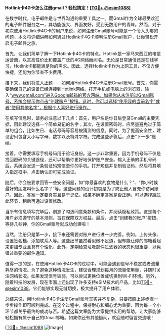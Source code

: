 **Hotlink卡4G卡怎么注册gmail？轻松搞定！[[TG💪+ @esim1088](https://t.me/s/esim1088)]**

在数字时代，电子邮件是与世界沟通的重要工具之一。而Gmail作为全球最受欢迎的电子邮件服务之一，其功能强大、界面友好，受到无数用户的青睐。然而，对于初次使用Hotlink卡4G卡的用户来说，如何注册Gmail账号可能是一个令人头疼的问题。本文将详细讲解如何通过Hotlink卡4G卡顺利注册Gmail账户，让你轻松开启电子邮件之旅。

首先，让我们简单了解一下Hotlink卡4G卡的特点。Hotlink是一家马来西亚的电信运营商，以其高性价比和覆盖广泛的4G网络而闻名。无论是日常通信还是在线学习，Hotlink卡都能满足你的需求。因此，选择Hotlink卡作为上网工具，不仅方便快捷，还能为你节省不少费用。

接下来，我们将进入正题——如何用Hotlink卡4G卡注册Gmail账号。首先，你需要确保自己的设备已经连接到Hotlink网络。打开手机或电脑上的浏览器，输入“www.gmail.com”进入Google邮箱的官方网站。如果你从未注册过Gmail账号，系统会提示你点击“创建账户”按钮。这时，你可以选择“使用我的当前名字”或者“使用其他名字”，根据个人喜好进行操作。

在填写信息时，请务必注意以下几点：首先，用户名是你日后登录Gmail的主要凭据，因此建议选择一个简单易记的名字；其次，在设置密码时，应尽量避免过于简单的组合，比如生日、电话号码等容易被猜测的信息。同时，为了提高安全性，建议密码包含大小写字母、数字以及特殊字符。完成这些步骤后，点击“下一步”继续。

接着，你需要填写手机号码用于验证身份。这一步非常重要，因为手机号码不仅是找回密码的关键途径，还可以帮助你更好地保护账户安全。输入正确的手机号码后，系统会发送一条验证码短信至你的手机。打开短信并复制验证码，然后将其填入指定框中，点击确认即可完成验证。

随后，你会被要求回答一些安全问题，如“你最喜欢的食物是什么？”、“你小时候最好的朋友叫什么名字？”等。这些问题的设计初衷是为了防止他人冒充你访问账户。因此，答案一定要真实且易于记忆。如果不确定答案是否正确，可以选择跳过此环节，稍后再通过设置修改。

当所有信息填写完毕后，别忘了勾选同意条款和条件，并阅读隐私政策。这是每个用户必须遵守的基本规则，旨在保障双方权益。最后，点击“创建我的账户”按钮，等待几秒钟，你的Gmail账号就成功创建啦！

当然，注册只是第一步，接下来还需要对账户进行进一步完善。例如，上传头像、设置签名档、添加联系人等。这些细节虽然看似微不足道，但却能让你的邮箱看起来更加专业且具有个性化。此外，定期检查垃圾邮件过滤器的状态也很重要，以免错过重要的邮件通知。

值得一提的是，在使用Hotlink卡4G卡的过程中，可能会遇到信号不稳定或者流量耗尽的情况。为了避免这种情况发生，建议合理规划每月的流量使用量，并随时关注网络状况。如果发现信号较弱，可以尝试更换位置或切换到Wi-Fi环境。另外，随着科技的发展，现在市面上还出现了许多支持eSIM技术的产品，比如[TG💪+ @esim1088](https://t.me/s/esim1088)，它们能够实现无缝切换，极大提升了用户体验。

总结来说，用Hotlink卡4G卡注册Gmail账号其实并不复杂，只要按照上述步骤一步步操作即可顺利完成。在这个过程中，保持耐心和细心尤为重要，因为每一个小环节都关乎最终的成功与否。希望这篇文章能为大家提供实用的帮助，让大家能够轻松拥有属于自己的Gmail邮箱。如果你还有其他疑问，欢迎随时留言交流哦！

[[TG💪+ @esim1088](https://t.me/s/esim1088) ![Image](https://i.postimg.cc/4NQfJmqS/Snipaste-2025-05-13-00-14-12.png)]